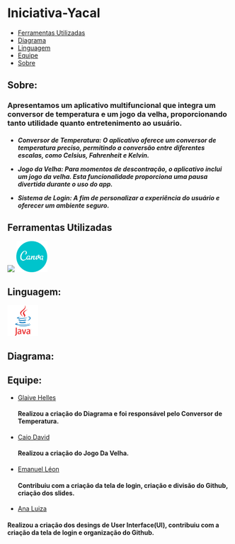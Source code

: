 # Iniciativa-Yacal


* [Ferramentas Utilizadas](#Ferramentas-Utilizadas)
* [Diagrama](#Diagrama)
* [Linguagem](#Linguagem)
* [Equipe](#Equipe)
* [Sobre](#Sobre)


## Sobre:
<h3>
Apresentamos um aplicativo multifuncional que integra um conversor de temperatura e um jogo da velha, proporcionando tanto utilidade quanto entretenimento ao usuário.

<h5>
  
- Conversor de Temperatura: O aplicativo oferece um conversor de temperatura preciso, permitindo a conversão entre diferentes escalas, como Celsius, Fahrenheit e Kelvin.
  
- Jogo da Velha: Para momentos de descontração, o aplicativo inclui um jogo da velha. Esta funcionalidade proporciona uma pausa divertida durante o uso do app.

- Sistema de Login: A fim de personalizar a experiência do usuário e oferecer um ambiente seguro.
</h5>

</h3>


## Ferramentas Utilizadas 
<div>
  <img height="70m"src="https://raw.githubusercontent.com/gist/Elbston/8e17f523f8171c332b0817bf8e2054fe/raw/03a9a26dce710d5fd9ea829ba4d45ed2569ff962/netbeans.svg"/>
  <img height="70" src="https://raw.githubusercontent.com/devicons/devicon/55609aa5bd817ff167afce0d965585c92040787a/icons/canva/canva-original.svg"/>      
</div>


## Linguagem:
<div>
   <img height="70" src="https://raw.githubusercontent.com/devicons/devicon/55609aa5bd817ff167afce0d965585c92040787a/icons/java/java-original-wordmark.svg"/>
</div>


## Diagrama:


## Equipe:
- <a href = "https://github.com/glaivehBR">Glaive Helles</a>
  <h4> Realizou a criação do Diagrama e foi responsável pelo Conversor de Temperatura. </h4>
  
- <a href = "https://github.com/CaioDavid01">Caio David</a>
  <h4> Realizou a criação do Jogo Da Velha. </h4>
  
- <a href = "https://github.com/Leon-r9">Emanuel Léon</a>
  <h4> Contribuiu com a criação da tela de login, criação e divisão do Github, criação dos slides. </h4>

- <a href = "https://github.com/luizamtro">Ana Luiza</a>
<h4> Realizou a criação dos desings de User Interface(UI), contribuiu com a criação da tela de login e organização do Github. </h4>
